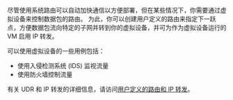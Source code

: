 尽管使用系统路由可以自动加快通信以方便部署，但在某些情况下，你需要通过虚拟设备来控制数据包的路由。 为此，你可以创建用户定义的路由来指定下一跃点，方便数据包流向特定的子网并转到你的虚拟设备，并可为作为虚拟设备运行的 VM 启用 IP 转发。

可以使用虚拟设备的一些用例包括：

* 使用入侵检测系统 (IDS) 监视流量
* 使用防火墙控制流量

有关 UDR 和 IP 转发的详细信息，请访问[用户定义的路由和 IP 转发](../articles/virtual-network/virtual-networks-udr-overview.md)。



<!--HONumber=Nov16_HO3-->


